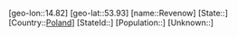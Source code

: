 ﻿---
location: [53.93,14.82]
type: City
tags:
- geo/City


SpocWebEntityId: 33723
isDeleted: false
confidential: public

---
[geo-lon::14.82]
[geo-lat::53.93]
[name::Revenow]
[State::]
[Country::[Poland](geo/Continent/Europe/Poland.md)]
[StateId::]
[Population::]
[Unknown::]

